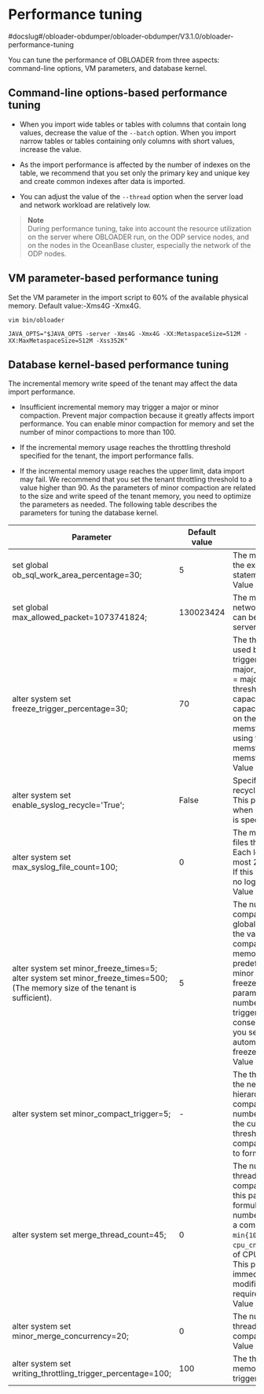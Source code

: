 Performance tuning 
=======================================
#docslug#/obloader-obdumper/obloader-obdumper/V3.1.0/obloader-performance-tuning


You can tune the performance of OBLOADER from three aspects: command-line options, VM parameters, and database kernel. 

Command-line options-based performance tuning 
------------------------------------------------------------------

* When you import wide tables or tables with columns that contain long values, decrease the value of the `--batch` option. When you import narrow tables or tables containing only columns with short values, increase the value.

  

* As the import performance is affected by the number of indexes on the table, we recommend that you set only the primary key and unique key and create common indexes after data is imported.

  

* You can adjust the value of the `--thread` option when the server load and network workload are relatively low.

  



> **Note**  
> During performance tuning, take into account the resource utilization on the server where OBLOADER run, on the ODP service nodes, and on the nodes in the OceanBase cluster, especially the network of the ODP nodes.

VM parameter-based performance tuning 
----------------------------------------------------------

Set the VM parameter in the import script to 60% of the available physical memory. Default value:-Xms4G -Xmx4G. 

```shell
vim bin/obloader

JAVA_OPTS="$JAVA_OPTS -server -Xms4G -Xmx4G -XX:MetaspaceSize=512M -XX:MaxMetaspaceSize=512M -Xss352K"
```



Database kernel-based performance tuning 
-------------------------------------------------------------

The incremental memory write speed of the tenant may affect the data import performance. 

* Insufficient incremental memory may trigger a major or minor compaction. Prevent major compaction because it greatly affects import performance. You can enable minor compaction for memory and set the number of minor compactions to more than 100.

  

* If the incremental memory usage reaches the throttling threshold specified for the tenant, the import performance falls.

  

* If the incremental memory usage reaches the upper limit, data import may fail. We recommend that you set the tenant throttling threshold to a value higher than 90. As the parameters of minor compaction are related to the size and write speed of the tenant memory, you need to optimize the parameters as needed. The following table describes the parameters for tuning the database kernel.

  




|                                                                 **Parameter**                                                                  | **Default value** |                                                                                                                                                                                                                                    **Description**                                                                                                                                                                                                                                    |
|------------------------------------------------------------------------------------------------------------------------------------------------|-------------------|---------------------------------------------------------------------------------------------------------------------------------------------------------------------------------------------------------------------------------------------------------------------------------------------------------------------------------------------------------------------------------------------------------------------------------------------------------------------------------------|
| set global ob_sql_work_area_percentage=30;                                                                                                     | 5                 | The memory usage during the execution of SQL statements. <br> Value range: [0,100].                                                                                                                                                                                                                                                                                                                                                                                     |
| set global max_allowed_packet=1073741824;                                                                                                      | 130023424         | The maximum size of network data packets that can be received by the server.                                                                                                                                                                                                                                                                                                                                                                                                          |
| alter system set freeze_trigger_percentage=30;                                                                                                 | 70                | The threshold of memory used by tenants for triggering a global freeze.  major_freeze_trigger_percent = major_freeze trigger threshold/MemStore capacity. The MemStore capacity is calculated based on the value of memstore_lmt_percent by using the following formula:  memstore_lmt_percent = memstore_limit/min_memory. <br> Value range: [1,99].                                                                   |
| alter system set enable_syslog_recycle='True';                                                                                                 | False             | Specifies whether to enable recycling for system logs.  This parameter takes effect when max_syslog_file_count is specified.                                                                                                                                                                                                                                                                                                                                          |
| alter system set max_syslog_file_count=100;                                                                                                    | 0                 | The maximum number of log files that can be retained.  Each log file can occupy at most 256 MB of disk space.  If this parameter is set to 0, no log files are deleted. <br> Value range: [0,+ ∞).                                                                                                                                                                                                                                                       |
| alter system set minor_freeze_times=5; alter system set minor_freeze_times=500; (The memory size of the tenant is sufficient). | 5                 | The number of minor compactions for triggering a global major compaction. If the value is 0, minor compaction is disabled.  If the memory usage reaches a predefined threshold, a minor freeze or a major freeze will be triggered. This parameter specifies the number of minor freezes triggered between two consecutive major freezes. If you set this parameter to 0, automatic triggering of minor freezes is disabled. <br> Value range: [0,65536). |
| alter system set minor_compact_trigger=5;                                                                                                      | -                 | The threshold for triggering the next-level compaction in hierarchical minor compactions.  When the total number of mini SSTables in the current level reaches this threshold, all SSTables are compacted to the next level to form a new minor SSTable.                                                                                                                                                                                                              |
| alter system set merge_thread_count=45;                                                                                                        | 0                 | The number of worker threads for daily major compactions.  If the value of this parameter is `0`, the formula for calculating the number of worker threads for a compaction is `min{10,cpu_cnt*0.3}`, where `cpu_cnt` indicates the number of CPU cores in the system.  This parameter takes effect immediately after modification and does not require a restart. <br> Value range: [0,256].                                           |
| alter system set minor_merge_concurrency=20;                                                                                                   | 0                 | The number of concurrent threads in a minor compaction. <br> Value range: [0,64].                                                                                                                                                                                                                                                                                                                                                                                                        |
| alter system set writing_throttling_trigger_percentage=100;                                                                                    | 100                | The threshold of server memory usage that will trigger write throttling.                                                                                                                                                                                                                                                                                                                                                                                                              |